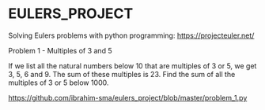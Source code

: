 # EULERS_PROJECT

Solving Eulers problems with python programming: https://projecteuler.net/


Problem 1 -  Multiples of 3 and 5

If we list all the natural numbers below 10 that are multiples of 3 or 5, we get 3, 5, 6 and 9. The sum of these multiples is 23.
Find the sum of all the multiples of 3 or 5 below 1000.

https://github.com/ibrahim-sma/eulers_project/blob/master/problem_1.py
